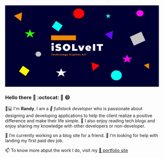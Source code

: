 ![Brand logo](https://github.com/iSOLveIT/iSOLveIT/blob/master/logo_banner.jpg)


### Hello there 👋 :octocat: 👋 :smile: 


:man::computer: I'm __Randy__. I am a _:snake: fullstack developer_ who is passionate about designing and developing applications to help the client realize a positive difference and make their life simple. :scroll: I also enjoy reading tech blogs and enjoy sharing my knowledge with other developers or non-developer.

🔭 I’m currently working on a blog site for a friend. 🤔 I’m looking for help with landing my first paid dev job.

📫 To know more abput the work I do, visit my [:link: portfolio site](https://isolveit.herokuapp.com/) 

